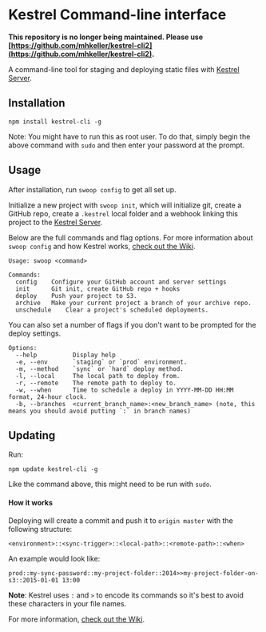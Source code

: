 Kestrel Command-line interface
========

**This repository is no longer being maintained. Please use [https://github.com/mhkeller/kestrel-cli2](https://github.com/mhkeller/kestrel-cli2).**

A command-line tool for staging and deploying static files with [Kestrel Server](https://github.com/mhkeller/kestrel).

## Installation

````
npm install kestrel-cli -g
````

Note: You might have to run this as root user. To do that, simply begin the above command with `sudo` and then enter your password at the prompt.

## Usage

After installation, run `swoop config` to get all set up. 

Initialize a new project with `swoop init`, which will initialize git, create a GitHub repo, create a `.kestrel` local folder and a webhook linking this project to the [Kestrel Server](http://github.com/mhkeller/kestrel).

Below are the full commands and flag options. For more information about `swoop config` and how Kestrel works, [check out the Wiki](https://github.com/mhkeller/kestrel/wiki/Command-line-interface#3-usage).

````
Usage: swoop <command>

Commands:
  config	Configure your GitHub account and server settings
  init		Git init, create GitHub repo + hooks
  deploy	Push your project to S3.
  archive	Make your current project a branch of your archive repo.
  unschedule	Clear a project's scheduled deployments.
````

You can also set a number of flags if you don't want to be prompted for the deploy settings.

````
Options:
  --help          Display help
  -e, --env       `staging` or `prod` environment.
  -m, --method    `sync` or `hard` deploy method.
  -l, --local     The local path to deploy from.
  -r, --remote    The remote path to deploy to.
  -w, --when      Time to schedule a deploy in YYYY-MM-DD HH:MM format, 24-hour clock.
  -b, --branches  <current_branch_name>:<new_branch_name> (note, this means you should avoid putting `:` in branch names)

````

## Updating

Run:

````
npm update kestrel-cli -g
````

Like the command above, this might need to be run with `sudo`.

#### How it works

Deploying will create a commit and push it to `origin master` with the following structure:

````
<environment>::<sync-trigger>::<local-path>::<remote-path>::<when>
````

An example would look like:

````
prod::my-sync-password::my-project-folder::2014>>my-project-folder-on-s3::2015-01-01 13:00
````

**Note**: Kestrel uses `:` and `>` to encode its commands so it's best to avoid these characters in your file names.

For more information, [check out the Wiki](https://github.com/mhkeller/kestrel/wiki/Command-line-interface#3-usage).